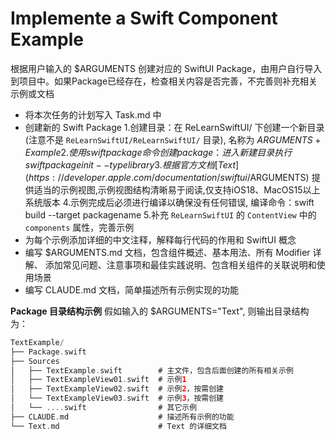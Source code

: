 #  Implemente a Swift Component Example


根据用户输入的 $ARGUMENTS 创建对应的 SwiftUI Package，由用户自行导入到项目中。如果Package已经存在，检查相关内容是否完善，不完善则补充相关示例或文档

- 将本次任务的计划写入 Task.md 中
- 创建新的 Swift Package
  1.创建目录：在 ReLearnSwiftUI/ 下创建一个新目录(注意不是 `ReLearnSwiftUI/ReLearnSwiftUI/` 目录), 名称为 $ARGUMENTS + Example
  2.使用 swift package 命令创建package：进入新建目录执行 swift package init --type library
  3.根据官方文档 [Text](https://developer.apple.com/documentation/swiftui/$ARGUMENTS) 提供适当的示例视图,示例视图结构清晰易于阅读,仅支持iOS18、MacOS15以上系统版本
  4.示例完成后必须进行编译以确保没有任何错误, 编译命令：swift build --target packagename
  5.补充 `ReLearnSwiftUI` 的 `ContentView` 中的 `components` 属性，完善示例
- 为每个示例添加详细的中文注释，解释每行代码的作用和 SwiftUI 概念
- 编写 $ARGUMENTS.md 文档，包含组件概述、基本用法、所有 Modifier 详解、 添加常见问题、注意事项和最佳实践说明、包含相关组件的关联说明和使用场景
- 编写 CLAUDE.md 文档，简单描述所有示例实现的功能
  
**Package 目录结构示例**
假如输入的 $ARGUMENTS="Text", 则输出目录结构为：
  
```swift
TextExample/
├── Package.swift               
├── Sources
│   ├── TextExample.swift        # 主文件，包含后面创建的所有相关示例
│   ├── TextExampleView01.swift  # 示例1
│   ├── TextExampleView02.swift  # 示例2，按需创建
│   └── TextExampleView03.swift  # 示例3，按需创建
│   └── ....swift                # 其它示例
├── CLAUDE.md                    # 描述所有示例的功能              
└── Text.md                      # Text 的详细文档
```

